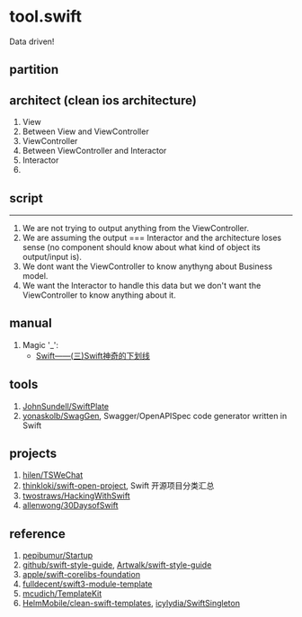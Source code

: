 # tool.swift

Data driven!

## partition

## architect (clean ios architecture)

1. View
2. Between View and ViewController
2. ViewController
3. Between ViewController and Interactor
3. Interactor
4. 

## script


----
1. We are not trying to output anything from the ViewController.
2. We are assuming the output === Interactor and the architecture loses sense (no component should know about what kind of object its output/input is).
3. We dont want the ViewController to know anythyng about Business model.
4. We want the Interactor to handle this data but we don't want the ViewController to know anything about it.

## manual

1. Magic '_': 
    - [Swift——(三)Swift神奇的下划线](http://www.cnblogs.com/bhlsheji/p/4746072.html)

## tools

1. [JohnSundell/SwiftPlate](https://github.com/JohnSundell/SwiftPlate)
2. [yonaskolb/SwagGen](https://github.com/yonaskolb/SwagGen), Swagger/OpenAPISpec code generator written in Swift

## projects

1. [hilen/TSWeChat](https://github.com/hilen/TSWeChat)
2. [thinkloki/swift-open-project](https://github.com/thinkloki/swift-open-project), Swift 开源项目分类汇总
3. [twostraws/HackingWithSwift](https://github.com/twostraws/HackingWithSwift)
4. [allenwong/30DaysofSwift](https://github.com/allenwong/30DaysofSwift)

## reference

1. [pepibumur/Startup](https://github.com/pepibumur/Startup)
2. [github/swift-style-guide](https://github.com/github/swift-style-guide), [Artwalk/swift-style-guide](https://github.com/Artwalk/swift-style-guide/blob/master/README_CN.md)
3. [apple/swift-corelibs-foundation](https://github.com/apple/swift-corelibs-foundation)
4. [fulldecent/swift3-module-template](https://github.com/fulldecent/swift3-module-template)
5. [mcudich/TemplateKit](https://github.com/mcudich/TemplateKit)
6. [HelmMobile/clean-swift-templates](https://github.com/HelmMobile/clean-swift-templates), [icylydia/SwiftSingleton](https://github.com/icylydia/SwiftSingleton)